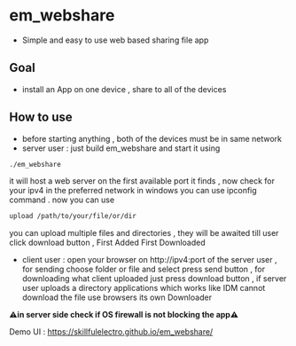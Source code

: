 # em_webshare
- Simple and easy to use web based sharing file app

## Goal
- install an App on one device , share to all of the devices

## How to use
- before starting anything , both of the devices must be in same network
- server user : just build em_webshare and start it using
```sh
./em_webshare
```
it will host a web server on the first available port it finds , now check for your ipv4 in the preferred network in windows you can use ipconfig command .
now you can use
```sh
upload /path/to/your/file/or/dir
```
you can upload multiple files and directories , they will be awaited till user click download button , First Added First Downloaded
- client user : open your browser on http://ipv4:port of the server user , for sending choose folder or file and select press send button , for downloading what client uploaded just press download button , if server user uploads a directory applications which works like IDM cannot download the file use browsers its own Downloader


**⚠️in server side check if OS firewall is not blocking the app⚠️**

Demo UI : https://skillfulelectro.github.io/em_webshare/
